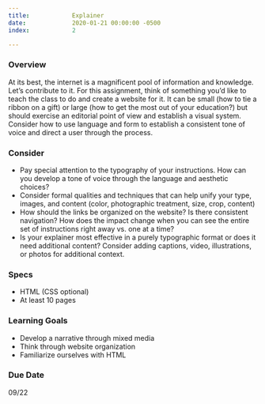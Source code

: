 ```yaml
---
title:            Explainer
date:             2020-01-21 00:00:00 -0500
index:            2

---
```


### Overview
At its best, the internet is a magnificent pool of information and knowledge. Let’s contribute to it. For this assignment, think of something you’d like to teach the class to do and create a website for it. It can be small (how to tie a ribbon on a gift) or large (how to get the most out of your education?) but should exercise an editorial point of view and establish a visual system. Consider how to use language and form to establish a consistent tone of voice and direct a user through the process.

### Consider
- Pay special attention to the typography of your instructions. How can you develop a tone of voice through the language and aesthetic choices?
- Consider formal qualities and techniques that can help unify your type, images, and content (color, photographic treatment, size, crop, content)
- How should the links be organized on the website? Is there consistent navigation? How does the impact change when you can see the entire set of instructions right away vs. one at a time?
- Is your explainer most effective in a purely typographic format or does it need additional content? Consider adding captions, video, illustrations, or photos for additional context.

### Specs
- HTML (CSS optional)
- At least 10 pages

### Learning Goals
- Develop a narrative through mixed media
- Think through website organization
- Familiarize ourselves with HTML


### Due Date
09/22